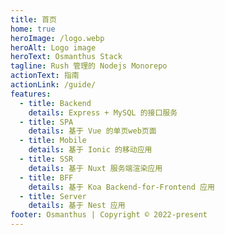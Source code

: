 ```yaml
---
title: 首页
home: true
heroImage: /logo.webp
heroAlt: Logo image
heroText: Osmanthus Stack
tagline: Rush 管理的 Nodejs Monorepo
actionText: 指南
actionLink: /guide/
features:
  - title: Backend
    details: Express + MySQL 的接口服务
  - title: SPA
    details: 基于 Vue 的单页web页面
  - title: Mobile
    details: 基于 Ionic 的移动应用
  - title: SSR
    details: 基于 Nuxt 服务端渲染应用
  - title: BFF
    details: 基于 Koa Backend-for-Frontend 应用
  - title: Server
    details: 基于 Nest 应用
footer: Osmanthus | Copyright © 2022-present
---
```

